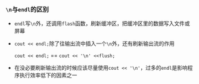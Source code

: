 ### `\n`与`endl`的区别

- `endl`写`\n`外，还调用`flash`函数，刷新缓冲区，把缓冲区里的数据写入文件或屏幕

- `cout << endl;`除了往输出流中插入一个`\n`外，还有刷新输出流的作用

  `cout << endl;` == `cout << '\n' <<flush;`

- 在没必要刷新输出流的时候应该尽量使用`cout << '\n'`，过多的`endl`是影响程序执行效率低下的因素之一

